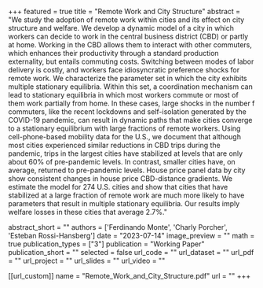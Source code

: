
+++
featured = true
title = "Remote Work and City Structure"
abstract = "We study the adoption of remote work within cities and its effect on city structure and welfare. We develop a dynamic model of a city in which workers can decide to work in the central business district (CBD) or partly at home. Working in the CBD allows them to interact with other commuters, which enhances their productivity through a standard production externality, but entails commuting costs. Switching between modes of labor delivery is costly, and workers face idiosyncratic preference shocks for remote work. We characterize the parameter set in which the city exhibits multiple stationary equilibria. Within this set, a coordination mechanism can lead to stationary equilibria in which most workers commute or most of them work partially from home. In these cases, large shocks in the number  f commuters, like the recent lockdowns and self-isolation generated by the COVID-19 pandemic, can result in dynamic paths that make cities converge to a stationary equilibrium with large fractions of remote workers. Using cell-phone-based mobility data for the U.S., we document that although most cities experienced similar reductions in CBD trips during the pandemic, trips in the largest cities have stabilized at levels that are only about 60% of pre-pandemic levels. In contrast, smaller cities have, on average, returned to pre-pandemic levels. House price panel data by city show consistent changes in house price CBD-distance gradients. We estimate the model for 274 U.S. cities and show that cities that have stabilized at a large fraction of remote work are much more likely to have parameters that result in multiple stationary equilibria. Our results imply welfare losses in these cities that average 2.7%."

abstract_short = ""
authors = ['Ferdinando Monte', 'Charly Porcher', 'Esteban Rossi-Hansberg']
date = "2023-07-14"
image_preview = ""
math = true
publication_types = ["3"]
publication = "Working Paper"
publication_short = ""
selected = false
url_code = ""
url_dataset = ""
url_pdf = ""
url_project = ""
url_slides = ""
url_video = ""

[[url_custom]]
name = "Remote_Work_and_City_Structure.pdf"
url = ""
+++
